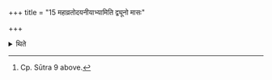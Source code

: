 +++
title = "15 महाव्रतोदयनीयाभ्यामिति द्व्यूनो मासः"

+++

<details><summary>थिते</summary>

15. Through the Mahāvrata-day and the Udayanīya (concluding day), the month in which two days are lacking is completed.[^1]  

[^1]: Cp. Sūtra 9 above. 
</details>
